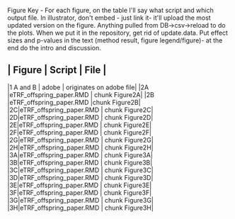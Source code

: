 Figure Key - For each figure, on the table I'll say what script and which output file. 
In illustrator, don't embed - just link it- it'll upload the most updated version on the 
figure. Anything pulled from DB->csv->reload to do the plots. When we put it in the repository, get rid of update.data. Put effect sizes and p-values in the text (method result, figure legend/figure)- at the end do the intro and discussion.  


| Figure | Script | File |
----------------------------
|1 A and B | adobe | originates on adobe file|
|2A |eTRF_offspring_paper.RMD | chunk Figure2A|
|2B |eTRF_offspring_paper.RMD |chunk Figure2B|
|2C|eTRF_offspring_paper.RMD | chunk Figure2C|
|2D|eTRF_offspring_paper.RMD | chunk Figure2D|
|2E|eTRF_offspring_paper.RMD | chunk Figure2E|
|2F|eTRF_offspring_paper.RMD | chunk Figure2F|
|2G|eTRF_offspring_paper.RMD | chunk Figure2G|
|2H|eTRF_offspring_paper.RMD | chunk Figure2H|
|3A|eTRF_offspring_paper.RMD | chunk Figure3A|
|3B|eTRF_offspring_paper.RMD | chunk Figure3B|
|3C|eTRF_offspring_paper.RMD | chunk Figure3C|
|3D|eTRF_offspring_paper.RMD | chunk Figure3D|
|3E|eTRF_offspring_paper.RMD | chunk Figure3E|
|3F|eTRF_offspring_paper.RMD | chunk Figure3F|
|3G|eTRF_offspring_paper.RMD | chunk Figure3G|
|3H|eTRF_offspring_paper.RMD | chunk Figure3H|
